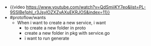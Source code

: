 - {{video https://www.youtube.com/watch?v=QdSmiiKY7eo&list=PL-9SSIBe1phI_r3JsylOZXZyAXuEKRJOS&index=11}}
- #protoflow/wants
	- When i want to create a new service, i want
		- to create a new folder in proto
		- create a new folder in pkg with service.go
		- i want to run generate